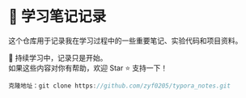# 📘 学习笔记记录

这个仓库用于记录我在学习过程中的一些重要笔记、实验代码和项目资料。  

📖 持续学习中，记录只是开始。  
如果这些内容对你有帮助，欢迎 Star ⭐ 支持一下！
```c
克隆地址：git clone https://github.com/zyf0205/typora_notes.git
````
